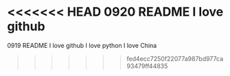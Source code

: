 <<<<<<< HEAD
0920 README
I love github
=======
0919 README
I love github
I love python
I love China
>>>>>>> fed4ecc7250f22077a987bd977ca93479ff44835
